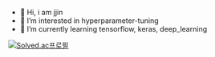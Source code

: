 - 👋 Hi, i am jjin
- 👀 I’m interested in hyperparameter-tuning
- 🌱 I’m currently learning tensorflow, keras, deep_learning



[![Solved.ac프로필](http://mazassumnida.wtf/api/v2/generate_badge?boj=dkvmflak)](https://solved.ac/dkvmflak)
<!---
moonsh2050/moonsh2050 is a ✨ special ✨ repository because its `README.md` (this file) appears on your GitHub profile.
You can click the Preview link to take a look at your changes.
--->
